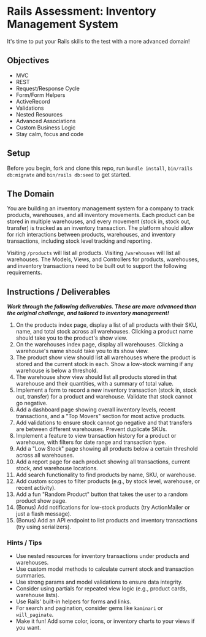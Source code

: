 # Rails Assessment: Inventory Management System

It's time to put your Rails skills to the test with a more advanced domain!

## Objectives

+ MVC
+ REST
+ Request/Response Cycle
+ Form/Form Helpers
+ ActiveRecord
+ Validations
+ Nested Resources
+ Advanced Associations
+ Custom Business Logic
+ Stay calm, focus and code

## Setup

Before you begin, fork and clone this repo, run `bundle install`, `bin/rails db:migrate` and `bin/rails db:seed` to get started.

## The Domain

You are building an inventory management system for a company to track products, warehouses, and all inventory movements. Each product can be stored in multiple warehouses, and every movement (stock in, stock out, transfer) is tracked as an inventory transaction. The platform should allow for rich interactions between products, warehouses, and inventory transactions, including stock level tracking and reporting.

Visiting `/products` will list all products. Visiting `/warehouses` will list all warehouses. The Models, Views, and Controllers for products, warehouses, and inventory transactions need to be built out to support the following requirements.

## Instructions / Deliverables

***Work through the following deliverables. These are more advanced than the original challenge, and tailored to inventory management!***

1. On the products index page, display a list of all products with their SKU, name, and total stock across all warehouses. Clicking a product name should take you to the product's show view.
2. On the warehouses index page, display all warehouses. Clicking a warehouse's name should take you to its show view.
3. The product show view should list all warehouses where the product is stored and the current stock in each. Show a low-stock warning if any warehouse is below a threshold.
4. The warehouse show view should list all products stored in that warehouse and their quantities, with a summary of total value.
5. Implement a form to record a new inventory transaction (stock in, stock out, transfer) for a product and warehouse. Validate that stock cannot go negative.
6. Add a dashboard page showing overall inventory levels, recent transactions, and a "Top Movers" section for most active products.
7. Add validations to ensure stock cannot go negative and that transfers are between different warehouses. Prevent duplicate SKUs.
8. Implement a feature to view transaction history for a product or warehouse, with filters for date range and transaction type.
9. Add a "Low Stock" page showing all products below a certain threshold across all warehouses.
10. Add a report page for each product showing all transactions, current stock, and warehouse locations.
11. Add search functionality to find products by name, SKU, or warehouse.
12. Add custom scopes to filter products (e.g., by stock level, warehouse, or recent activity).
13. Add a fun "Random Product" button that takes the user to a random product show page.
14. (Bonus) Add notifications for low-stock products (try ActionMailer or just a flash message).
15. (Bonus) Add an API endpoint to list products and inventory transactions (try using serializers).

### Hints / Tips

+ Use nested resources for inventory transactions under products and warehouses.
+ Use custom model methods to calculate current stock and transaction summaries.
+ Use strong params and model validations to ensure data integrity.
+ Consider using partials for repeated view logic (e.g., product cards, warehouse lists).
+ Use Rails' built-in helpers for forms and links.
+ For search and pagination, consider gems like `kaminari` or `will_paginate`.
+ Make it fun! Add some color, icons, or inventory charts to your views if you want.
